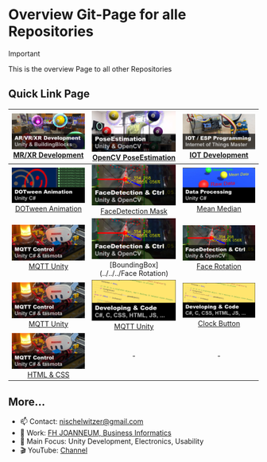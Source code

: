 # Overview Git-Page for alle Repositories

> [!IMPORTANT]  
> This is the overview Page to all other Repositories

## Quick Link Page

|  [![XR Development](./pics/xr_development.png)](../../../MixedReality_DevUnity) [MR/XR Development](https://github.com/nischelwitzer/MixedReality_DevUnity) | [![PoseEstimation](./pics/poseEstimation.png)](https://github.com/nischelwitzer/OCV-BodyPose-Tools) [OpenCV PoseEstimation](../../../OCV-BodyPose-Tools) | [![IOT Development](./pics/iot_master.png)](../../../IOT-Master) [IOT Development](https://github.com/nischelwitzer/IOT-Master) |
|:---:| :---:| :---:|
|  [![DoTween](./pics/dotween.png)](../../../DoTweenShow) [DOTween Animation](../../../DoTweenShow) | [![FaceDetection Mask](./pics/faceDetection.png)](../../../OCV-face68-FaceMask) [FaceDetection Mask](../../../OCV-face68-FaceMask) | [![Mean Median](./pics/mean_median.png)](../../../Calc_MeanMedian) [Mean Median](../../../Calc_MeanMedian) |
|  [![MQTT Unity](./pics/mqtt_unity.png)](../../../MQTT2Unity) [MQTT Unity](../../../MQTT2Unity) | [![FaceDetection BoundingBox](./pics/faceDetection.png)](../../../OCV-face68-FaceMask) [BoundingBox](../../../Face Rotation) | [![FaceDetection BoundingBox](./pics/faceDetection.png)](../../../OCV-face68-2DOF-Rotation) [Face Rotation](../../../OCV-face68-2DOF-Rotation) |
|  [![MQTT Unity](./pics/mqtt_unity.png)](../../../MQTT2Unity) [MQTT Unity](../../../MQTT2Unity) | [![MQTT Unity](./pics/code.png)](../../../HTML-CSS-Lecture-Basics) [MQTT Unity](../../../HTML-CSS-Lecture-Basics) | [![Clock Button](./pics/code.png)](../../../ClockButton) [Clock Button](../../../ClockButton) |
|  [![HTML & CSS](./pics/mqtt_unity.png)](../../../HTML-CSS-Lecture-Basics) [HTML & CSS](../../../HTML-CSS-Lecture-Basics) | - | - |


## More...

* 📫 Contact: nischelwitzer@gmail.com 
* 👥 Work: [FH JOANNEUM, Business Informatics](https://www.fh-joanneum.at/hochschule/person/alexander-nischelwitzer/)
* 🙌 Main Focus: Unity Development, Electronics, Usability
* 🎬 YouTube: [Channel](https://www.youtube.com/@AlexanderKNischelwitzer)
